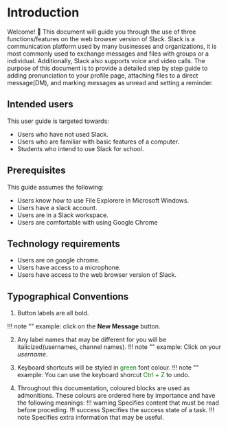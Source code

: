 # Introduction
Welcome! 👋 This document will guide you through the use of three functions/features on the web browser version of Slack. Slack is a communication platform used by many businesses and organizations, it is most commonly used to exchange messages and files with groups or a individual. Additionally, Slack also supports voice and video calls. The purpose of this document is to provide a detailed step by step guide to adding pronunciation to your profile page, attaching files to a direct message(DM), and marking messages as unread and setting a reminder.


## Intended users
This user guide is targeted towards:

* Users who have not used Slack. 
* Users who are familiar with basic features of a computer.
* Students who intend to use Slack for school.

## Prerequisites
This guide assumes the following:

* Users know how to use File Explorere in Microsoft Windows.
* Users have a slack account.
* Users are in a Slack workspace.
* Users are comfortable with using Google Chrome

## Technology requirements

* Users are on google chrome.
* Users have access to a microphone. 
* Users have access to the web browser version of Slack.

## Typographical Conventions

1. Button labels are all bold.

!!! note ""
    example: 
    click on the <b>New Message</b> button.


2. Any label names that may be different for you will be italicized(usernames, channel names).
!!! note ""
    example: 
    Click on your *username*.

3. Keyboard shortcuts will be styled in <span style="color:green">green</span> font colour.
!!! note ""
    example:
    You can use the keyboard shorcut <span style="color:green">Ctrl + Z</span> to undo.

4. Throughout this documentation, coloured blocks are used as admonitions. These colours are ordered here by importance and have the following meanings:
!!! warning
    Specifies content that must be read before proceding.
!!! success
    Specifies the success state of a task.
!!! note
    Specifies extra information that may be useful.


